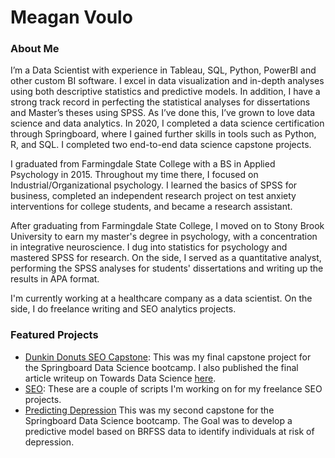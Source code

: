 
# Meagan Voulo
### About Me
I’m a Data Scientist with experience in Tableau, SQL, Python, PowerBI and other custom BI software. I excel in data visualization and in-depth analyses using both descriptive statistics and predictive models. In addition, I have a strong track record in perfecting the statistical analyses for dissertations and Master’s theses using SPSS. As I’ve done this, I’ve grown to love data science and data analytics. In 2020, I completed a data science certification through Springboard, where I gained further skills in tools such as Python, R, and SQL. I completed two end-to-end data science capstone projects. 

I graduated from Farmingdale State College with a BS in Applied Psychology in 2015. Throughout my time there, I focused on Industrial/Organizational psychology. I learned the basics of SPSS for business, completed an independent research project on test anxiety interventions for college students, and became a research assistant. 

After graduating from Farmingdale State College, I moved on to Stony Brook University to earn my master's degree in psychology, with a concentration in integrative neuroscience. I dug into statistics for psychology and mastered SPSS for research. On the side, I served as a quantitative analyst, performing the SPSS analyses for students' dissertations and writing up the results in APA format.

I'm currently working at a healthcare company as a data scientist. On the side, I do freelance writing and SEO analytics projects.

### Featured Projects
- [Dunkin Donuts SEO Capstone](https://github.com/meagvo/DunkinDonutsSEOproject): This was my final capstone project for the Springboard Data Science bootcamp. I also published the final article writeup on Towards Data Science [here](https://towardsdatascience.com/dunkin-donuts-seo-project-in-python-967b6ce18de5).
- [SEO](https://github.com/meagvo/SEO): These are a couple of scripts I'm working on for my freelance SEO projects.
- [Predicting Depression](https://github.com/meagvo/BRFSS_Capstone2) This was my second capstone for the Springboard Data Science bootcamp. The Goal was to develop a predictive model based on BRFSS data to identify individuals at risk of depression.
